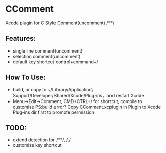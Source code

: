 CComment
========
Xcode plugin for C Style Comment(uncomment) /**/

Features:
---------
- single line comment(uncomment)
- selection comment(uncomment)
- default key shortcut control+command+/

How To Use:
-----------
- build, or copy to ~/Library/Application\ Support/Developer/Shared/Xcode/Plug-ins，and restart Xcode
- Menu->Edit->Comment, CMD+CTRL+/ for shortcut, compile to customise
PS:build error? Copy CComment.xcplugin in Plugin to Xcode Plug-ins dir first to promote permission

TODO:
-----
- extend detection for /**/, /*,*/
- customize key shortcut

